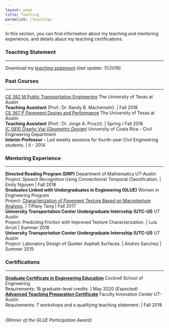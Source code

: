 ```yaml
---
layout: page
title: Teaching
permalink: /teaching/
---
```


In this section, you can find information about my teaching and mentoring experience, and details about my teaching certifications.

### Teaching Statement
___
<i>Download my [teaching statement](/downloads/teaching_statement.pdf) (last update: 11/2018).</i>

### Past Courses
___

[CE 392 M Public Transportation Engineering](/downloads/2018_syllabus.pdf) The University of Texas at Austin <br><b>Teaching Assistant</b> (Prof.: Dr. Randy B. Machemehl). | Fall 2018 <br>
[CE 367 P Pavement Design and Performance](/downloads/2016_syllabus.pdf) The University of Texas at Austin <br><b>Teaching Assistant</b> (Prof.: Dr. Jorge A. Prozzi). | Spring / Fall 2016 <br>
[IC 0810 Diseño Vial <i>(Geometric Design)</i>](/downloads/2014_programa.pdf) University of Costa Rica - Civil Engineering Department <br><b>Interim Professor</b> - Led weekly sessions for fourth-year Civil Engineering students. | II - 2014 <br>

### Mentoring Experience
___

<b>Directed Reading Program (DRP)</b> Department of Mathematics UT-Austin<br>
Project: Speach Recognition Using Connectionist Temporal Classification. | Emily Nguyen  | Fall 2018 <br>
<b>Graduates Linked with Undergraduates in Engineering (GLUE)</b> Women in Engineering Program<br>
Project: [Characterization of Pavement Texture Based on Macrotexture Analysis](/downloads/2017_GLUE.pdf). | Tiffany Tang | Fall 2017 <br>
<b>University Transportation Center Undergraduate Internship (UTC-UI)</b> UT Austin <br>
Project: Predicting Friction with Improved Texture Characterization. | Luis Arruti | Summer 2016 <br>
<b>University Transportation Center Undergraduate Internship (UTC-UI)</b> UT Austin <br>
Project: Laboratory Design of Quieter Asphalt Surfaces. | Andres Sanchez | Summer 2015

### Certifications
___

<b>[Graduate Certificate in Engineering Education](http://www.engr.utexas.edu/graduate/certificate-engineering-education)</b> Cockrell School of Engineering<br>Requirements: 16 graduate-level credits. | May 2020 <i>(Expected)</i> <br>
<b>[Advanced Teaching Preparation Certificate](https://facultyinnovate.utexas.edu/gsd)</b> Faculty Innovation Center UT-Austin<br>Requirements: 7 workshops and a qualifying teaching statement. | Fall 2018<br>

<br>
<i>(Winner of the GLUE Participation Award)</i>



